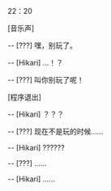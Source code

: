 22：20

[音乐声]

-- [???] 嘿，别玩了。

-- [Hikari] …！？

-- [???] 叫你别玩了呢！

[程序退出]

-- [Hikari] ？？？

-- [???] 现在不是玩的时候……

-- [Hikari] ??????

-- [???] ……

-- [Hikari] ……
